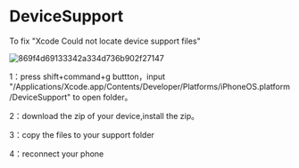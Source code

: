 # DeviceSupport
To fix "Xcode Could not locate device support files"

![869f4d69133342a334d736b902f27147](https://github.com/user-attachments/assets/12337c06-aecd-4702-a0c1-d16b4a9f450e)

1：press shift+command+g buttton，input  "/Applications/Xcode.app/Contents/Developer/Platforms/iPhoneOS.platform/DeviceSupport" to open folder。

2：download the zip of your device,install the zip。

3：copy the files to your support folder

4：reconnect your phone
